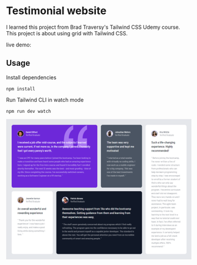 # Testimonial website

I learned this project from Brad Traversy's Tailwind CSS Udemy course. This project is about using grid with Tailwind CSS.

live demo:

## Usage

Install dependencies

```
npm install
```

Run Tailwind CLI in watch mode

```
npm run dev watch
```

![Alt text](images/testimonial-grid.png)
